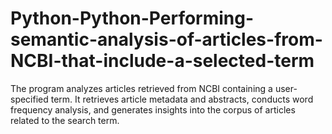 # Python-Python-Performing-semantic-analysis-of-articles-from-NCBI-that-include-a-selected-term
The program analyzes articles retrieved from NCBI containing a user-specified term. It retrieves article metadata and abstracts, conducts word frequency analysis, and generates insights into the corpus of articles related to the search term.
